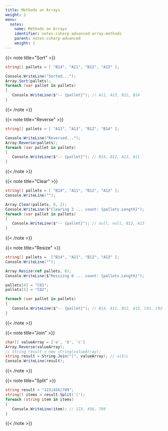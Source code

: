 ```yaml
---
title: Methods on Arrays
weight: 2
menu:
  notes:
    name: Methods on Arrays
    identifier: notes-csharp-advanced-array-methods
    parent: notes-csharp-advanced
    weight: 2
---
```


<!-- Sorting an array -->

{{< note title="Sort" >}}

```csharp
string[] pallets = [ "B14", "A11", "B12", "A13" ];

Console.WriteLine("Sorted...");
Array.Sort(pallets);
foreach (var pallet in pallets)
{
   Console.WriteLine($"-- {pallet}"); // A11, A13, B12, B14
}
```
{{< /note >}}

<!-- Reverse an array -->

{{< note title="Reverse" >}}

```csharp
string[] pallets = [ "A11", "A13", "B12", "B14" ];

Console.WriteLine("Reversed...");
Array.Reverse(pallets);
foreach (var pallet in pallets)
{
   Console.WriteLine($"-- {pallet}"); // B14, B12, A13, A11
}
```
{{< /note >}}

<!-- Clear an array -->

{{< note title="Clear" >}}

```csharp
string[] pallets = [ "B14", "A11", "B12", "A13" ];
Console.WriteLine("");

Array.Clear(pallets, 0, 2);
Console.WriteLine($"Clearing 2 ... count: {pallets.Length}");
foreach (var pallet in pallets)
{
   Console.WriteLine($"-- {pallet}"); // null, null, B12, A13
}
```
{{< /note >}}

<!-- Resize an array -->

{{< note title="Resize" >}}

```csharp
string[] pallets =  ["B14", "A11", "B12", "A13" ];
Console.WriteLine("");

Array.Resize(ref pallets, 6);
Console.WriteLine($"Resizing 6 ... count: {pallets.Length}");

pallets[4] = "C01";
pallets[5] = "C02";

foreach (var pallet in pallets)
{
   Console.WriteLine($"-- {pallet}"); // B14, A11, B12, A13, C01, C02
}
```
{{< /note >}}

<!-- Join an array -->

{{< note title="Join" >}}

```csharp
char[] valueArray = ['a', 'b', 'c']
Array.Reverse(valueArray);
// string result = new string(valueArray);
string result = String.Join("|", valueArray); // a|b|c
Console.WriteLine(result);
```
{{< /note >}}

<!-- Split an array -->

{{< note title="Split" >}}

```csharp
string result = "123|456|789";
string[] items = result.Split('|');
foreach (string item in items)
{
   Console.WriteLine(item); // 123, 456, 789
}
```
{{< /note >}}
